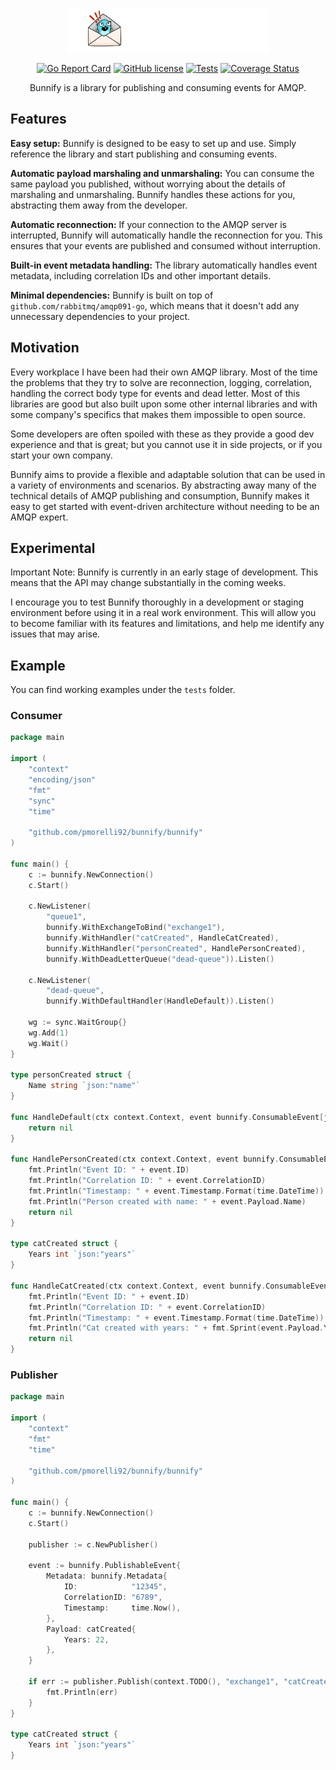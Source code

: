 <p align="center">
    <img src="logo.png" width="320px">
</p>

<div align="center">

[![Go Report Card](https://goreportcard.com/badge/github.com/pmorelli92/bunnify)](https://goreportcard.com/report/github.com/pmorelli92/bunnify)
[![GitHub license](https://img.shields.io/github/license/pmorelli92/bunnify)](LICENSE)
[![Tests](https://github.com/pmorelli92/bunnify/actions/workflows/main.yaml/badge.svg?branch=main)](https://github.com/pmorelli92/bunnify/actions/workflows/main.yaml)
[![Coverage Status](https://coveralls.io/repos/github/pmorelli92/bunnify/badge.svg?branch=main)](https://coveralls.io/github/pmorelli92/bunnify?branch=main)

Bunnify is a library for publishing and consuming events for AMQP.

</div>

## Features

**Easy setup:** Bunnify is designed to be easy to set up and use. Simply reference the library and start publishing and consuming events.

**Automatic payload marshaling and unmarshaling:** You can consume the same payload you published, without worrying about the details of marshaling and unmarshaling. Bunnify handles these actions for you, abstracting them away from the developer.

**Automatic reconnection:** If your connection to the AMQP server is interrupted, Bunnify will automatically handle the reconnection for you. This ensures that your events are published and consumed without interruption.

**Built-in event metadata handling:** The library automatically handles event metadata, including correlation IDs and other important details.

**Minimal dependencies:** Bunnify is built on top of `github.com/rabbitmq/amqp091-go`, which means that it doesn't add any unnecessary dependencies to your project.

## Motivation

Every workplace I have been had their own AMQP library. Most of the time the problems that they try to solve are reconnection, logging, correlation, handling the correct body type for events and dead letter. Most of this libraries are good but also built upon some other internal libraries and with some company's specifics that makes them impossible to open source.

Some developers are often spoiled with these as they provide a good dev experience and that is great; but you cannot use it in side projects, or if you start your own company.

Bunnify aims to provide a flexible and adaptable solution that can be used in a variety of environments and scenarios. By abstracting away many of the technical details of AMQP publishing and consumption, Bunnify makes it easy to get started with event-driven architecture without needing to be an AMQP expert.

## Experimental

Important Note: Bunnify is currently in an early stage of development. This means that the API may change substantially in the coming weeks.

I encourage you to test Bunnify thoroughly in a development or staging environment before using it in a real work environment. This will allow you to become familiar with its features and limitations, and help me identify any issues that may arise.

## Example

You can find working examples under the `tests` folder.

### Consumer

```go
package main

import (
	"context"
	"encoding/json"
	"fmt"
	"sync"
	"time"

	"github.com/pmorelli92/bunnify/bunnify"
)

func main() {
	c := bunnify.NewConnection()
	c.Start()

	c.NewListener(
		"queue1",
		bunnify.WithExchangeToBind("exchange1"),
		bunnify.WithHandler("catCreated", HandleCatCreated),
		bunnify.WithHandler("personCreated", HandlePersonCreated),
		bunnify.WithDeadLetterQueue("dead-queue")).Listen()

	c.NewListener(
		"dead-queue",
		bunnify.WithDefaultHandler(HandleDefault)).Listen()

	wg := sync.WaitGroup{}
	wg.Add(1)
	wg.Wait()
}

type personCreated struct {
	Name string `json:"name"`
}

func HandleDefault(ctx context.Context, event bunnify.ConsumableEvent[json.RawMessage]) error {
	return nil
}

func HandlePersonCreated(ctx context.Context, event bunnify.ConsumableEvent[personCreated]) error {
	fmt.Println("Event ID: " + event.ID)
	fmt.Println("Correlation ID: " + event.CorrelationID)
	fmt.Println("Timestamp: " + event.Timestamp.Format(time.DateTime))
	fmt.Println("Person created with name: " + event.Payload.Name)
	return nil
}

type catCreated struct {
	Years int `json:"years"`
}

func HandleCatCreated(ctx context.Context, event bunnify.ConsumableEvent[catCreated]) error {
	fmt.Println("Event ID: " + event.ID)
	fmt.Println("Correlation ID: " + event.CorrelationID)
	fmt.Println("Timestamp: " + event.Timestamp.Format(time.DateTime))
	fmt.Println("Cat created with years: " + fmt.Sprint(event.Payload.Years))
	return nil
}

```

### Publisher

```go
package main

import (
	"context"
	"fmt"
	"time"

	"github.com/pmorelli92/bunnify/bunnify"
)

func main() {
	c := bunnify.NewConnection()
	c.Start()

	publisher := c.NewPublisher()

	event := bunnify.PublishableEvent{
		Metadata: bunnify.Metadata{
			ID:            "12345",
			CorrelationID: "6789",
			Timestamp:     time.Now(),
		},
		Payload: catCreated{
			Years: 22,
		},
	}

	if err := publisher.Publish(context.TODO(), "exchange1", "catCreated", event); err != nil {
		fmt.Println(err)
	}
}

type catCreated struct {
	Years int `json:"years"`
}
```
